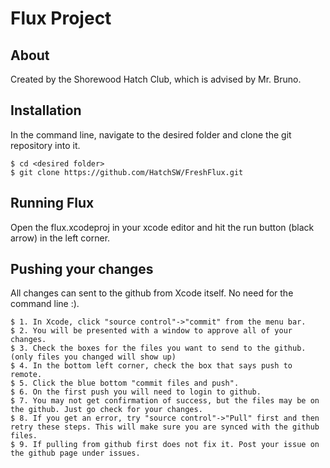 # Flux Project

## About
Created by the Shorewood Hatch Club, which is advised by Mr. Bruno.

## Installation
In the command line, navigate to the desired folder and clone the git repository into it.
```
$ cd <desired folder>
$ git clone https://github.com/HatchSW/FreshFlux.git
```

## Running Flux
Open the flux.xcodeproj in your xcode editor and hit the run button (black arrow) in the left corner.

## Pushing your changes
All changes can sent to the github from Xcode itself. No need for the command line :).

```
$ 1. In Xcode, click "source control"->"commit" from the menu bar.
$ 2. You will be presented with a window to approve all of your changes.
$ 3. Check the boxes for the files you want to send to the github. (only files you changed will show up)
$ 4. In the bottom left corner, check the box that says push to remote.
$ 5. Click the blue bottom "commit files and push".
$ 6. On the first push you will need to login to github.
$ 7. You may not get confirmation of success, but the files may be on the github. Just go check for your changes.
$ 8. If you get an error, try "source control"->"Pull" first and then retry these steps. This will make sure you are synced with the github files.
$ 9. If pulling from github first does not fix it. Post your issue on the github page under issues.
```
